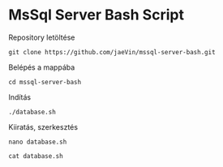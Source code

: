 # MsSql Server Bash Script

Repository letöltése
```
git clone https://github.com/jaeVin/mssql-server-bash.git
```

Belépés a mappába
```
cd mssql-server-bash
```

Indítás
```
./database.sh
```

Kiiratás, szerkesztés
```
nano database.sh 
```
```
cat database.sh 
```
